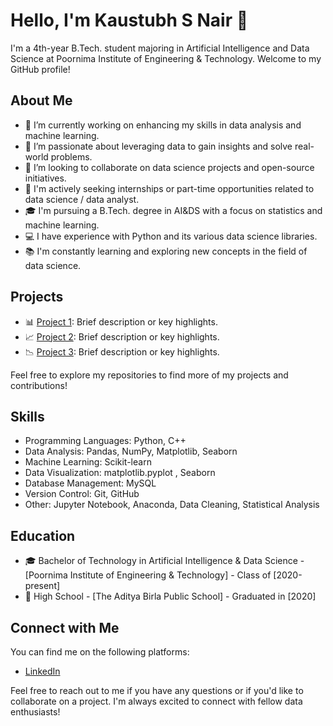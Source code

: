 # Hello, I'm Kaustubh S Nair 👋

I'm a 4th-year B.Tech. student majoring in Artificial Intelligence and Data Science at Poornima Institute of Engineering & Technology. Welcome to my GitHub profile!

## About Me

- 🔭 I’m currently working on enhancing my skills in data analysis and machine learning.
- 🌱 I’m passionate about leveraging data to gain insights and solve real-world problems.
- 👯 I’m looking to collaborate on data science projects and open-source initiatives.
- 💼 I'm actively seeking internships or part-time opportunities related to data science / data analyst.
- 🎓 I'm pursuing a B.Tech. degree in AI&DS with a focus on statistics and machine learning.
- 💻 I have experience with Python and its various data science libraries.
- 📚 I'm constantly learning and exploring new concepts in the field of data science.

## Projects

- 📊 [Project 1](link-to-project-1): Brief description or key highlights.
- 📈 [Project 2](link-to-project-2): Brief description or key highlights.
- 📉 [Project 3](link-to-project-3): Brief description or key highlights.

Feel free to explore my repositories to find more of my projects and contributions!

## Skills

- Programming Languages: Python, C++
- Data Analysis: Pandas, NumPy, Matplotlib, Seaborn
- Machine Learning: Scikit-learn
- Data Visualization: matplotlib.pyplot , Seaborn
- Database Management: MySQL
- Version Control: Git, GitHub
- Other: Jupyter Notebook, Anaconda, Data Cleaning, Statistical Analysis

## Education

- 🎓 Bachelor of Technology in Artificial Intelligence & Data Science - [Poornima Institute of Engineering & Technology] - Class of [2020-present]
- 🏫 High School - [The Aditya Birla Public School] - Graduated in [2020]

## Connect with Me

You can find me on the following platforms:

- [LinkedIn](https://www.linkedin.com/in/kaustubh-s-nair-269964201)


Feel free to reach out to me if you have any questions or if you'd like to collaborate on a project. I'm always excited to connect with fellow data enthusiasts!



<!---
kaustubhnair02/kaustubhnair02 is a ✨ special ✨ repository because its `README.md` (this file) appears on your GitHub profile.
You can click the Preview link to take a look at your changes.
--->
